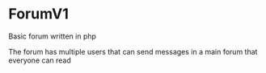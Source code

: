 # ForumV1
Basic forum written in php

The forum has multiple users that can send messages in a main forum that everyone can read
